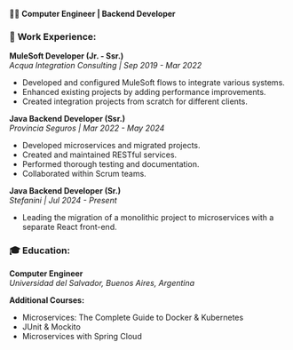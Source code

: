 👨‍💻 **Computer Engineer | Backend Developer**

### 💼 **Work Experience:**

**MuleSoft Developer (Jr. - Ssr.)**  
_Acqua Integration Consulting | Sep 2019 - Mar 2022_  
- Developed and configured MuleSoft flows to integrate various systems.
- Enhanced existing projects by adding performance improvements.
- Created integration projects from scratch for different clients.

**Java Backend Developer (Ssr.)**  
_Provincia Seguros | Mar 2022 - May 2024_  
- Developed microservices and migrated projects.
- Created and maintained RESTful services.
- Performed thorough testing and documentation.
- Collaborated within Scrum teams.

**Java Backend Developer (Sr.)**  
_Stefanini | Jul 2024 - Present_  
- Leading the migration of a monolithic project to microservices with a separate React front-end.

### 🎓 **Education:**

**Computer Engineer**  
_Universidad del Salvador, Buenos Aires, Argentina_

**Additional Courses:**  
- Microservices: The Complete Guide to Docker & Kubernetes  
- JUnit & Mockito  
- Microservices with Spring Cloud
